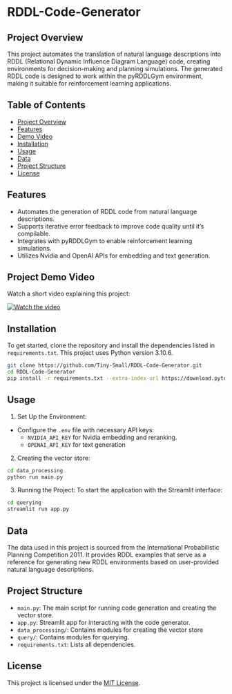 # RDDL-Code-Generator

## Project Overview
This project automates the translation of natural language descriptions into RDDL (Relational Dynamic Influence Diagram Language) code, creating environments for decision-making and planning simulations. The generated RDDL code is designed to work within the pyRDDLGym environment, making it suitable for reinforcement learning applications.

## Table of Contents
- [Project Overview](#project-overview)
- [Features](#features)
- [Demo Video](#project-demo-video)
- [Installation](#installation)
- [Usage](#usage)
- [Data](#data)
- [Project Structure](#project-structure)
- [License](#license)

## Features
- Automates the generation of RDDL code from natural language descriptions.
- Supports iterative error feedback to improve code quality until it’s compilable.
- Integrates with pyRDDLGym to enable reinforcement learning simulations.
- Utilizes Nvidia and OpenAI APIs for embedding and text generation.

## Project Demo Video
Watch a short video explaining this project:

[![Watch the video](https://img.youtube.com/vi/WW8_69AsBcM/0.jpg)](https://youtu.be/WW8_69AsBcM)


## Installation
To get started, clone the repository and install the dependencies listed in `requirements.txt`. This project uses Python version 3.10.6.

```bash
git clone https://github.com/Tiny-Small/RDDL-Code-Generator.git
cd RDDL-Code-Generator
pip install -r requirements.txt --extra-index-url https://download.pytorch.org/whl/cpu
```

## Usage
1. Set Up the Environment:
  - Configure the `.env` file with necessary API keys:
    - `NVIDIA_API_KEY` for Nvidia embedding and reranking.
    - `OPENAI_API_KEY` for text generation
2. Creating the vector store:
```bash
cd data_processing
python run main.py
```
3. Running the Project: To start the application with the Streamlit interface:
```bash
cd querying
streamlit run app.py
```

## Data
The data used in this project is sourced from the International Probabilistic Planning Competition 2011. It provides RDDL examples that serve as a reference for generating new RDDL environments based on user-provided natural language descriptions.

## Project Structure
- `main.py`: The main script for running code generation and creating the vector store.
- `app.py`: Streamlit app for interacting with the code generator.
- `data_processing/`: Contains modules for creating the vector store
- `query/`: Contains modules for querying.
- `requirements.txt`: Lists all dependencies.

## License
This project is licensed under the [MIT License](LICENSE).
